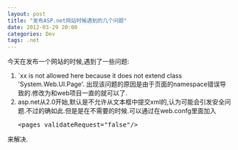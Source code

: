 ```yaml
---
layout: post
title: "发布ASP.net网站时候遇到的几个问题"
date: 2012-03-29 20:00
categories: Dev
tags: .net
---
```


今天在发布一个网站的时候,遇到了一些问题:

1.  `xx is not allowed here because it does not extend class 'System.Web.UI.Page'. 出现该问题的原因是由于页面的namespace错误导致的.修改为和web项目一直的就可以了.
2.  asp.net从2.0开始,默认是不允许从文本框中提交xml的,认为可能会引发安全问题.不过的确如此.但是是在不需要的时候.可以通过在web.confg里面加入 
    <pre>&lt;pages validateRequest="false"/>
</pre>来解决.
